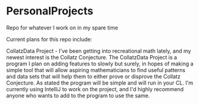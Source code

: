 # PersonalProjects
Repo for whatever I work on in my spare time

Current plans for this repo include:

CollatzData Project - I've been getting into recreational math lately, and my newest interest is the Collatz Conjecture.
The CollatzData Project is a program I plan on adding features to slowly but surely, in hopes of making a simple tool that will
allow aspiring mathematicians to find useful patterns and data sets that will help them to either prove or disprove the 
Collatz Conjecture. As stated the program will be simple and will run in your CL. I'm currently using IntelliJ to work on the project,
and I'd highly recommend anyone who wants to add to the program to use the same.
